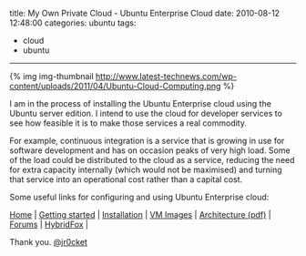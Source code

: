 title: My Own Private Cloud - Ubuntu Enterprise Cloud
date: 2010-08-12 12:48:00
categories: ubuntu 
tags: 
- cloud
- ubuntu
---

{% img img-thumbnail http://www.latest-technews.com/wp-content/uploads/2011/04/Ubuntu-Cloud-Computing.png %} 

I am in the process  of installing the Ubuntu Enterprise cloud using the Ubuntu server edition.  I intend to use the cloud for developer services to see how  feasible it is to make those services a real commodity. 

For example, continuous integration is a service that is growing in use  for software development and has on occasion peaks of very high load.  Some of the load could be distributed to the cloud as a service, reducing the need for extra capacity internally (which would not be  maximised) and turning that service into an operational cost rather than  a capital cost.

Some useful links for configuring and using Ubuntu Enterprise cloud: 

[Home](http://www.ubuntu.com/cloud) | [Getting started](https://help.ubuntu.com/community/UEC) | [Installation](https://help.ubuntu.com/community/UEC/CDInstall) | [VM Images](https://help.ubuntu.com/community/UEC/BundlingImages) | [Architecture (pdf)](http://www.ubuntu.com/.../UbuntuEnterpriseCloudWP-Architecture-20090820.pdf) | [Forums](http://ubuntuforums.org/forumdisplay.php?f=339) | [HybridFox](https://help.ubuntu.com/community/UEC/ElasticFox) |

Thank you.
[@jr0cket](https://twitter.com/jr0cket)
